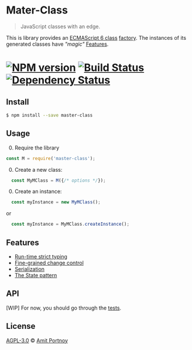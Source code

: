 # Mater-Class

> JavaScript classes with an edge.


This is library provides an [ECMAScript 6 class](https://developer.mozilla.org/en/docs/Web/JavaScript/Reference/Classes) [factory](https://en.wikipedia.org/wiki/Factory_%28object-oriented_programming%29). The instances of  its generated classes have *"magic"* [Features](#Features).

#  [![NPM version][npm-image]][npm-url] [![Build Status][travis-image]][travis-url] [![Dependency Status][daviddm-image]][daviddm-url]

## Install

```sh
$ npm install --save master-class
```


## Usage

0. Require the library
```js
const M = require('master-class');
```

0. Create a new class:
```js
  const MyMClass = M({/* options */});
```

0. Create an instance:
```js
  const myInstance = new MyMClass();
```
or
```js
  const myInstance = MyMClass.createInstance();
```

## <a name="Features"></a>Features

* [Run-time strict typing](docs/strict-typing.md)
* [Fine-grained change control](docs/change-control.md)
* [Serialization](docs/serialization.md)
* [The State pattern](docs/state-pattern.md)

## API

[WIP] For now, you should go through the [tests](/test).

## License

[AGPL-3.0](http://www.gnu.org/licenses/agpl-3.0.en.html) © [Amit Portnoy](https://github.com/amitport)

[npm-image]: https://badge.fury.io/js/master-class.svg
[npm-url]: https://npmjs.org/package/master-class
[travis-image]: https://travis-ci.org/CardForest/master-class.svg?branch=master
[travis-url]: https://travis-ci.org/CardForest/master-class
[daviddm-image]: https://david-dm.org/CardForest/master-class.svg?theme=shields.io
[daviddm-url]: https://david-dm.org/CardForest/master-class
